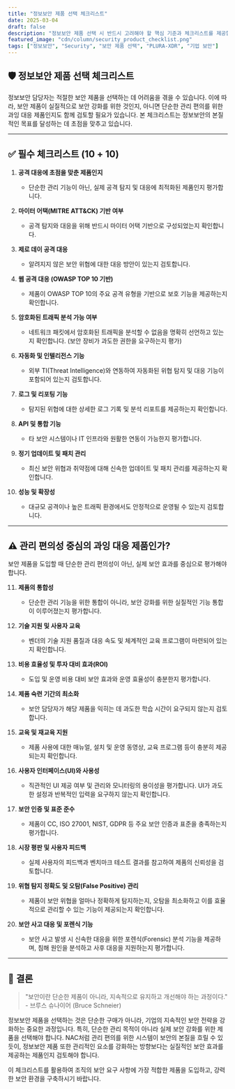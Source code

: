 ```yaml
---
title: "정보보안 제품 선택 체크리스트"
date: 2025-03-04
draft: false
description: "정보보안 제품 선택 시 반드시 고려해야 할 핵심 기준과 체크리스트를 제공합니다. 보안 강화를 위한 실질적인 기준인지, 관리 편의를 위한 과잉 대응 제품인지도 함께 검토해야 합니다."
featured_image: "cdn/column/security_product_checklist.png"
tags: ["정보보안", "Security", "보안 제품 선택", "PLURA-XDR", "기업 보안"]
---
```


## 🛡️ 정보보안 제품 선택 체크리스트

정보보안 담당자는 적절한 보안 제품을 선택하는 데 어려움을 겪을 수 있습니다. 이에 따라, 보안 제품이 실질적으로 보안 강화를 위한 것인지, 아니면 단순한 관리 편의를 위한 과잉 대응 제품인지도 함께 검토할 필요가 있습니다. 본 체크리스트는 정보보안의 본질적인 목표를 달성하는 데 초점을 맞추고 있습니다.
<!--more-->
---

## ✅ 필수 체크리스트 (10 + 10)

1. **공격 대응에 초점을 맞춘 제품인지**  
   - 단순한 관리 기능이 아닌, 실제 공격 탐지 및 대응에 최적화된 제품인지 평가합니다.

2. **마이터 어택(MITRE ATT&CK) 기반 여부**  
   - 공격 탐지와 대응을 위해 반드시 마이터 어택 기반으로 구성되었는지 확인합니다.

3. **제로 데이 공격 대응**  
   - 알려지지 않은 보안 위협에 대한 대응 방안이 있는지 검토합니다.

4. **웹 공격 대응 (OWASP TOP 10 기반)**  
   - 제품이 OWASP TOP 10의 주요 공격 유형을 기반으로 보호 기능을 제공하는지 확인합니다.

5. **암호화된 트래픽 분석 가능 여부**  
   - 네트워크 패킷에서 암호화된 트래픽을 분석할 수 없음을 명확히 선언하고 있는지 확인합니다. (보안 장비가 과도한 권한을 요구하는지 평가)

6. **자동화 및 인텔리전스 기능**  
   - 외부 TI(Threat Intelligence)와 연동하여 자동화된 위협 탐지 및 대응 기능이 포함되어 있는지 검토합니다.

7. **로그 및 리포팅 기능**  
   - 탐지된 위협에 대한 상세한 로그 기록 및 분석 리포트를 제공하는지 확인합니다.

8. **API 및 통합 기능**  
   - 타 보안 시스템이나 IT 인프라와 원활한 연동이 가능한지 평가합니다.

9. **정기 업데이트 및 패치 관리**  
   - 최신 보안 위협과 취약점에 대해 신속한 업데이트 및 패치 관리를 제공하는지 확인합니다.

10. **성능 및 확장성**  
    - 대규모 공격이나 높은 트래픽 환경에서도 안정적으로 운영될 수 있는지 검토합니다.

---

## ⚠️ 관리 편의성 중심의 과잉 대응 제품인가?

보안 제품을 도입할 때 단순한 관리 편의성이 아닌, 실제 보안 효과를 중심으로 평가해야 합니다.

11. **제품의 통합성**  
    - 단순한 관리 기능을 위한 통합이 아니라, 보안 강화를 위한 실질적인 기능 통합이 이루어졌는지 평가합니다.

12. **기술 지원 및 사용자 교육**  
    - 벤더의 기술 지원 품질과 대응 속도 및 체계적인 교육 프로그램이 마련되어 있는지 확인합니다.

13. **비용 효율성 및 투자 대비 효과(ROI)**  
    - 도입 및 운영 비용 대비 보안 효과와 운영 효율성이 충분한지 평가합니다.

14. **제품 숙련 기간의 최소화**  
    - 보안 담당자가 해당 제품을 익히는 데 과도한 학습 시간이 요구되지 않는지 검토합니다.

15. **교육 및 재교육 지원**  
    - 제품 사용에 대한 매뉴얼, 설치 및 운영 동영상, 교육 프로그램 등이 충분히 제공되는지 확인합니다.

16. **사용자 인터페이스(UI)와 사용성**  
    - 직관적인 UI 제공 여부 및 관리와 모니터링의 용이성을 평가합니다. UI가 과도한 설정과 반복적인 입력을 요구하지 않는지 확인합니다.

17. **보안 인증 및 표준 준수**  
    - 제품이 CC, ISO 27001, NIST, GDPR 등 주요 보안 인증과 표준을 충족하는지 평가합니다.

18. **시장 평판 및 사용자 피드백**  
    - 실제 사용자의 피드백과 벤치마크 테스트 결과를 참고하여 제품의 신뢰성을 검토합니다.

19. **위협 탐지 정확도 및 오탐(False Positive) 관리**  
    - 제품이 보안 위협을 얼마나 정확하게 탐지하는지, 오탐을 최소화하고 이를 효율적으로 관리할 수 있는 기능이 제공되는지 확인합니다.

20. **보안 사고 대응 및 포렌식 기능**  
    - 보안 사고 발생 시 신속한 대응을 위한 포렌식(Forensic) 분석 기능을 제공하며, 침해 원인을 분석하고 사후 대응을 지원하는지 평가합니다.

---

## 📌 결론

> "보안이란 단순한 제품이 아니라, 지속적으로 유지하고 개선해야 하는 과정이다." - 브루스 슈나이어 (Bruce Schneier)

정보보안 제품을 선택하는 것은 단순한 구매가 아니라, 기업의 지속적인 보안 전략을 강화하는 중요한 과정입니다. 특히, 단순한 관리 목적이 아니라 실제 보안 강화를 위한 제품을 선택해야 합니다. NAC처럼 관리 편의를 위한 시스템이 보안의 본질을 흐릴 수 있듯이, 정보보안 제품 또한 관리적인 요소를 강화하는 방향보다는 실질적인 보안 효과를 제공하는 제품인지 검토해야 합니다. 

이 체크리스트를 활용하여 조직의 보안 요구 사항에 가장 적합한 제품을 도입하고, 강력한 보안 환경을 구축하시기 바랍니다.

